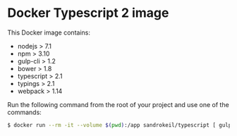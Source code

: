 # Docker Typescript 2 image
This Docker image contains:

* nodejs > 7.1
* npm > 3.10
* gulp-cli > 1.2
* bower > 1.8
* typescript > 2.1
* typings > 2.1
* webpack > 1.14

Run the following command from the root of your project and use one of the commands:

```bash
$ docker run --rm -it --volume $(pwd):/app sandrokeil/typescript [ gulp | tsc | bower | node | typings |webpack ]
```
